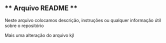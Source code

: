## ** Arquivo README **
Neste arquivo colocamos descrição, instruções ou qualquer informação útil sobre o repositório


Mais uma alteração do arquivo
kjl
